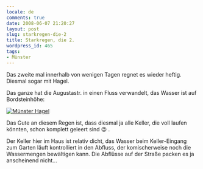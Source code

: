 ```yaml
---
locale: de
comments: true
date: 2008-06-07 21:20:27
layout: post
slug: starkregen-die-2
title: Starkregen, die 2.
wordpress_id: 465
tags:
- Münster
---
```


Das zweite mal innerhalb von wenigen Tagen regnet es wieder heftig. Diesmal
sogar mit Hagel.

Das ganze hat die Augustastr. in einen Fluss verwandelt, das Wasser ist auf
Bordsteinhöhe:

[![Münster Hagel](http://farm4.static.flickr.com/3160/2559259320_e75934ef8a.jpg)](http://www.flickr.com/photos/wannawork/2559259320/)

Das Gute an diesem Regen ist, dass diesmal ja alle Keller, die voll laufen
könnten, schon komplett geleert sind :wink: .

Der Keller hier im Haus ist relativ dicht, das Wasser beim Keller-Eingang zum
Garten läuft kontrolliert in den Abfluss, der komischerweise noch die
Wassermengen bewältigen kann. Die Abflüsse auf der Straße packen es ja
anscheinend nicht...

